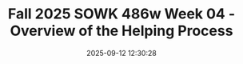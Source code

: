 ---
layout: single_presentation
name: fall-2025-sowk-486w-week-04-overview-of-the-helping-process.md
title: "Fall 2025 SOWK 486w Week 04 - Overview of the Helping Process"
date:  2025-09-12 12:30:28
presentation_id: puTZ4e
permalink: /puTZ4e/
redirect_from:
  - /presentations/puTZ4e/fall-2025-sowk-486w-week-04-overview-of-the-helping-process
slides: 
  - slide_name: deck-puTZ4e-large-0.jpeg
    slide_alt: "Slide displaying title 'OVERVIEW OF THE HELPING PROCESS' in bold blue text, with 'FALL 2025 SOWK 486W' above. Author: Jacob Campbell, Ph.D., LICSW, Heritage University. Geometric design features on the right."
  - slide_name: deck-puTZ4e-large-1.jpeg
    slide_alt: "**Object**: Presentation slide**Action**: Displays agenda and learning objectives**Context**: Academic setting, focusing on helping processes**Transcription**:- **Agenda**:   - Overview of the three phases of the helping process  - Setting the environment  - Interviewing clients  - Practice with ethical dilemmas- **Learning Objectives**:  - Describe the three phases of the helping process   - Demonstrate strategies for creating a supportive environment during client interviews   - Practice techniques for interviewing and engaging clients  - Identify behaviors affecting client trust  - Analyze ethical dilemmas using professional values- *Presented by Jacob Campbell, Ph.D. at Heritage University; Fall 2025 SOWK 486w*"
  - slide_name: deck-puTZ4e-large-2.jpeg
    slide_alt: "Slide featuring a collage of black-and-white and color photos of people; text includes 'FIRST IMPRESSIONS,' questions like 'Who would you want to meet?' and 'What would you do?' plus course details and author info."
  - slide_name: deck-puTZ4e-large-3.jpeg
    slide_alt: "Slide features the title 'Phases of the Helping Process' with numbered phases. Phase 1: Exploration, Engagement, Assessment, and Planning; Phase 2: Implementation and Goal Attainment; Phase 3: Evaluation and Termination. Presented by Jacob Campbell, Fall 2025, SOWK 486w."
  - slide_name: deck-puTZ4e-large-4.jpeg
    slide_alt: "A slide features a numbered vertical list, 1 to 3, with item 1 highlighted: 'Exploration, Engagement, Assessment, and Planning.' Beside a bullet point it reads: 'Explaining the process, the services, and yourself.' The bottom banner states: 'Exploring Clients’ Problems.' Additional text includes 'Jacob Campbell, Ph.D. LICSW at Heritage University,' '(Hepworth et al., 2023),' and 'Fall 2025 SOWK 486w.'"
  - slide_name: deck-puTZ4e-large-5.jpeg
    slide_alt: "A presentation slide displays a numbered tree diagram and a text box. The diagram has three sections numbered 1 to 3. The text box, labeled 'RAPPORT,' discusses 'relationship description,' 'look and feel,' and 'developing strong rapport.' The footer notes 'Establishing rapport and enhancing motivation,” credits Jacob Campbell, Ph.D., at Heritage University, and refers to Fall 2025 SOWK 486w and 'Hepworth et al., 2023.'"
  - slide_name: deck-puTZ4e-large-6.jpeg
    slide_alt: "The slide lists strategies for improving client trust. Key actions include maintaining comfort, trust, and attentiveness, while avoiding judgment and interruptions. It references Jacob Campbell, Ph.D., at Heritage University."
  - slide_name: deck-puTZ4e-large-7.jpeg
    slide_alt: "**Object**: Slide with text  **Action**: Describes strategies  **Context**: Presentation environment**Text**:Strategies and behaviors that improve client trust include being dependable, open-minded, flexible, and friendly. Use open-ended questions and provide rationales for procedures, treatments, and decisions."
  - slide_name: deck-puTZ4e-large-8.jpeg
    slide_alt: "A person with glasses and a hat appears surprised in a room setting. Text: 'WHAT ARE MICRO SKILLS? WHY ARE THEY IMPORTANT? WHO'S GUIDING THE INTERVIEW.' Presented by Jacob Campbell, Ph.D. at Heritage University. Fall 2025 SOWK 486w."
  - slide_name: deck-puTZ4e-large-9.jpeg
    slide_alt: "Four green squares with text; 'Purpose,' 'Setting,' 'Preparedness,' 'Starting,' present steps for starting interviews. Title: 'Starting the Interview.' Context: Slide from Jacob Campbell’s presentation, 'Fall 2025 SOWK 486w.'"
  - slide_name: deck-puTZ4e-large-10.jpeg
    slide_alt: "The slide outlines steps for 'Starting the Interview,' listing: Purpose, Setting, Preparedness, and Starting, with notes on effective communication and promoting client well-being. It's from Jacob Campbell, Ph.D. Fall 2025 SOWK 486w."
  - slide_name: deck-puTZ4e-large-11.jpeg
    slide_alt: "Slide titled 'Starting the Interview' with four categories: Purpose, Setting, Preparedness, Starting. Focus on 'Setting' with points: 'Variety of Setting,' 'How do we present ourselves?' and 'Timeliness.' Authored by Jacob Campbell."
  - slide_name: deck-puTZ4e-large-12.jpeg
    slide_alt: "Office chair faces cluttered desk; drafts and papers scattered around. Room filled with light from large window. Text reads 'OFFICE SETUP.' Walls have papers and notes attached."
  - slide_name: deck-puTZ4e-large-13.jpeg
    slide_alt: "**Slide Description: 'Starting the Interview'**Green squares list:- **Purpose**- **Setting**- **Preparedness**- **Starting**Text on right:- 'What information do you need to gather'- 'How long is the interview time frame'- 'Identify the purpose'Footer mentions Jacob Campbell, Ph.D., LICSW, Heritage University, Fall 2025 SOWK 486w."
  - slide_name: deck-puTZ4e-large-14.jpeg
    slide_alt: "Slide with a list of interview steps: 'Purpose,' 'Setting,' 'Preparedness,' and 'Starting.' Text includes 'Greetings' and 'Alleviate clients anxiety.' Attribution: Jacob Campbell, Heritage University, Fall 2025, SOWK 486w."
  - slide_name: deck-puTZ4e-large-15.jpeg
    slide_alt: "A person sits on a brown leather sofa, holding their forehead, set against a dimly lit room. Large blue text reads 'THE INITIAL INTERVIEW.' Photo credit: Nik Shuliahin on Unsplash."
  - slide_name: deck-puTZ4e-large-16.jpeg
    slide_alt: "A presentation slide titled 'Interview Structure' lists 'Rapport,' 'Starting with client motivation,' and 'Use of an interpreter.' Credits: Jacob Campbell, Ph.D., Heritage University, Fall 2025 SOWK 486w."
  - slide_name: deck-puTZ4e-large-17.jpeg
    slide_alt: "Slide presents text in a presentation format. Title: 'Discussing Problematic Situations.' Bullet points: 1) Determine clients’ expectations. 2) Cultural differences. 3) Assess the significance of information. Footer: Jacob Campbell, Ph.D. LICSW at Heritage University, Fall 2025 SOWK 486w."
  - slide_name: deck-puTZ4e-large-18.jpeg
    slide_alt: "Slide featuring text. Discusses concepts of 'Focusing in Depth' with points: 'Outlines,” “Moment-to-moment emotional reactions,” “Clients’ opinions and interpretations,” “Substance abuse, violence, and sexual abuse.” Mentioned source: 'Hepworth et al., 2023.'"
  - slide_name: deck-puTZ4e-large-19.jpeg
    slide_alt: "Slide with text outlines the 'Process of Goal Negotiation,' featuring points like 'Ending the interview process' and 'Continued use of interviewing skills.' Includes credit to Jacob Campbell at Heritage University, Fall 2025 SOWK 486w."
  - slide_name: deck-puTZ4e-large-20.jpeg
    slide_alt: "Diagram with numbered circles: '1' in green, '2' in orange, '3' in red. Text reads 'PHASES OF THE HELPING PROCESS,' 'Strengths-based approach,' 'Stages of change.' Footer: 'Establishing rapport and enhancing motivation.'Jacob Campbell, Ph.D. LICSW at Heritage University (Hepworth et al., 2023)  Fall 2025 SOWK 486w"
  - slide_name: deck-puTZ4e-large-21.jpeg
    slide_alt: "Triangle icons labeled '3,' '2,' and '1' depict phases in a process. Text describes exploration and assessment, citing Hepworth et al. (2023). Title: 'Phases of the Helping Process.' Footer has course details."
  - slide_name: deck-puTZ4e-large-22.jpeg
    slide_alt: "Slide titled 'Phases of the Helping Process' outlines exploration, engagement, assessment, and planning. Lists behavior, thoughts, beliefs, emotions, and information revealed. Includes steps 3, 2, 1, and emphasizes 'Formulating a multidimensional assessment.'"
  - slide_name: deck-puTZ4e-large-23.jpeg
    slide_alt: "Title: 'Phases of the Helping Process.' A pyramid with three colored circles (1: green, 2: orange, 3: red) labeled 'Exploration, Engagement, Assessment, and Planning.' Bullets: 'Formulating a contact,' 'Solution-focused approach.' Footer: 'Jacob Campbell, Ph.D. LICSW at Heritage University. Fall 2025 SOWK 486w.'"
  - slide_name: deck-puTZ4e-large-24.jpeg
    slide_alt: "Diagram illustrates phases in a helping process. Three numbered circles represent steps: 1) Exploration, Engagement, Assessment, and Planning. Text explains client linkage. Title: 'PHASES OF THE HELPING PROCESS.' Footer: Jacob Campbell, Ph.D., LICSW at Heritage University; Hepworth et al., 2023; Fall 2025 SOWK 486w."
  - slide_name: deck-puTZ4e-large-25.jpeg
    slide_alt: "Arrow graphic numbered 3-2-1 stacked vertically; text reads 'PHASES OF THE HELPING PROCESS: Implementation and Goal Attainment.' Names and dates noted: Jacob Campbell, Ph.D., LICSW, Heritage University, Hepworth et al., 2023, Fall 2025 SOWK 486w."
  - slide_name: deck-puTZ4e-large-26.jpeg
    slide_alt: "Triangle graphic shows steps labeled 3 to 1 for implementation and goal attainment. Text lists: 'Prioritize goals,' 'Select interventions,' 'Plan implementation,' 'Maintain focus.' Title: 'PHASES OF THE HELPING PROCESS.'"
  - slide_name: deck-puTZ4e-large-27.jpeg
    slide_alt: "Triangle diagram displays three phases: 'Implementation and Goal Attainment.' Bullet points list tasks for maintaining continuity, monitoring progress, addressing barriers, and employing self-disclosure. Titled 'Phases of the Helping Process.'"
  - slide_name: deck-puTZ4e-large-28.jpeg
    slide_alt: "Slide titled 'Phases of the Helping Process' lists: enhancing self-efficacy, monitoring progress, barriers to goal attainment, relational reactions, enhancing clients' self-awareness, and use of self. Triangle with numbers 3, 2, 1 on left indicates 'Implementation and Goal Attainment.' Bottom states Jacob Campbell, Ph.D. LICSW, Heritage University, Fall 2025 SOWK 486w."
  - slide_name: deck-puTZ4e-large-29.jpeg
    slide_alt: "A slide displays three numbered phases related to evaluation and termination, listing tasks like assessing goals, developing strategies, and terminating relationships. Title: 'Phases of the Helping Process.' Authored by Jacob Campbell."
  - slide_name: deck-puTZ4e-large-30.jpeg
    slide_alt: "A vertical arrow labeled 'Evaluation and Termination' lists numbers 1-3. Text includes 'PHASES OF THE HELPING PROCESS,' 'SUCCESSFULLY TERMINATING THE HELPING RELATIONSHIP,' and 'PLANNING CHANGE MAINTENANCE STRATEGIES.' Footer mentions Jacob Campbell and Fall 2025 SOWK 486w."
  - slide_name: deck-puTZ4e-large-31.jpeg
    slide_alt: "A presentation slide shows a text-based ethical case scenario involving Googling and using social media for client information, and using Snapchat to share impressions of clients. Questions about ethical principles follow. 'ETHICS CASE 1' is in bold on the right."
  - slide_name: deck-puTZ4e-large-32.jpeg
    slide_alt: "**Object:** Ethics case slide  **Action:** Describes confidentiality dilemma  **Context:** Youth group in a correctional facility**Text Transcription:**- 'You are forming a youth group in a state correctional facility... Are you required to share all the information you learn in the group? How can you encourage trust and sharing if there are limits to confidentiality?'- Questions: 'What conflicting principles and values are in play...?', 'What are the pros and cons...?', 'What guidelines are applicable...?', 'What resources could you consult...?'- 'ETHICS CASE 2'- Jacob Campbell, Ph.D. LICSW at Heritage University- 'Fall 2025 SOWK 486w'"
  - slide_name: deck-puTZ4e-large-33.jpeg
    slide_alt: "The slide contains text discussing an intake interview with a young woman displaying defensive behavior, mentioning parenting struggles, and leaving abruptly. Questions for discussion about ethical principles are presented on a blue background labeled 'ETHICS CASE 3.' Footer: 'Jacob Campbell, Ph.D. LICSW at Heritage University, Fall 2025 SOWK 486w.'"
  - slide_name: deck-puTZ4e-large-34.jpeg
    slide_alt: "A case study text describes a scenario involving a middle-aged male client at a mental health agency experiencing workplace stress. Questions focus on ethical principles, pros and cons, guidelines, and resources for resolving the situation. Title: 'ETHICS CASE 4,' from a presentation by Jacob Campbell, Ph.D. at Heritage University."
presentation_description_md: >
  Week%20four%20is%20a%20continuation%20of%20laying%20the%20groundwork%20for%20this%20course.%20It%20is%20focused%20on%20providing%20an%20overview%20of%20the%20helping%20process.%20The%20Hepworth%20et%20al.%20(2023)%20text%20formats%20the%20helping%20process%20into%20three%20phases.%20%0A%0A-%20Phase%201:%20Exploration,%20Engagement,%20Assessment,%20and%20Planning%0A-%20Phase%20II:%20Implementation%20and%20Goal%20Attainment%0A-%20Phase%20III:%20Evaluation%20and%20Termination%0A%0ADuring%20the%20session,%20we%20will%20be%20examining%20an%20overview%20of%20considerations%20we%20should%20have%20in%20each%20of%20the%20phases.%20We%20will%20also%20be%20looking%20at%20how%20we%20set%20the%20environment%20with%20our%20clients%20and%20what%20the%20interviewing%20process%20looks%20like.%20Finally,%20we%20will%20spend%20some%20time%20discussing%20some%20potential%20ethical%20dilemmas.%20The%20agenda%20is:%0A%0A-%20Overview%20of%20the%20three%20phases%20of%20the%20helping%20process%0A-%20Setting%20the%20environment%0A-%20Interviewing%20clients%0A-%20Practice%20with%20ethical%20dilemmas%0A%0AThe%20learning%20objectives%20this%20week%20include:%0A%0A-%20Describe%20the%20three%20phases%20of%20the%20helping%20process%20and%20identify%20key%20tasks%20associated%20with%20each%20phase.%0A-%20Demonstrate%20strategies%20for%20creating%20a%20supportive%20environment%20during%20client%20interviews,%20including%20setting,%20preparedness,%20and%20rapport-building.%0A-%20Practice%20and%20evaluate%20techniques%20for%20starting%20the%20interview,%20engaging%20clients,%20and%20initiating%20assessment.%0A-%20Identify%20behaviors%20and%20communication%20styles%20that%20enhance%20or%20inhibit%20client%20trust%20and%20motivation.%0A-%20Analyze%20ethical%20dilemmas%20using%20professional%20values%20and%20guidelines%20to%20inform%20decision-making%20in%20complex%20situations.%0A
downloadable_slides: deck-puTZ4e.pdf
slides_count: 35
header:
  teaser: deck-puTZ4e-thumb-0.jpeg
presentation_video: 
location: "Heritage University"
tags:
  - Heritage University
  - BASW Program
  - SOWK 486w
---